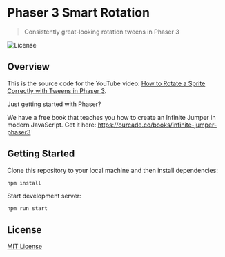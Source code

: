 # Phaser 3 Smart Rotation
> Consistently great-looking rotation tweens in Phaser 3

![License](https://img.shields.io/badge/license-MIT-green)

## Overview

This is the source code for the YouTube video: [How to Rotate a Sprite Correctly with Tweens in Phaser 3](https://youtu.be/Q1baj2MExv4).

Just getting started with Phaser?

We have a free book that teaches you how to create an Infinite Jumper in modern JavaScript. Get it here: https://ourcade.co/books/infinite-jumper-phaser3


## Getting Started

Clone this repository to your local machine and then install dependencies:

```bash
npm install
```

Start development server:

```
npm run start
```

## License

[MIT License](https://github.com/ourcade/phaser3-smart-rotation/blob/master/LICENSE)
